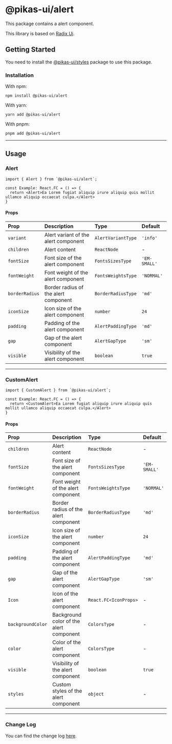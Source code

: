 # @pikas-ui/alert

This package contains a alert component.

This library is based on [Radix Ui](https://www.radix-ui.com/).

## Getting Started

You need to install the [@pikas-ui/styles](../styles/README.md) package to use this package.

### Installation

With npm:

```
npm install @pikas-ui/alert
```

With yarn:

```
yarn add @pikas-ui/alert
```

With pnpm:

```
pnpm add @pikas-ui/alert
```

---

## Usage

### Alert
```tsx
import { Alert } from `@pikas-ui/alert`;

const Example: React.FC = () => {
  return <Alert>Ea Lorem fugiat aliquip irure aliquip quis mollit ullamco aliquip occaecat culpa.</Alert>
}
```

#### Props

| Prop           | Description                          | Type               | Default      |
| :------------- | :----------------------------------- | :----------------- | :----------- |
| `variant`      | Alert variant of the alert component | `AlertVariantType` | `'info'`     |
| `children`     | Alert content                        | `ReactNode`        | -            |
| `fontSize`     | Font size of the alert component     | `FontsSizesType`   | `'EM-SMALL'` |
| `fontWeight`   | Font weight of the alert component   | `FontsWeightsType` | `'NORMAL'`   |
| `borderRadius` | Border radius of the alert component | `BorderRadiusType` | `'md'`       |
| `iconSize`     | Icon size of the alert component     | `number`           | `24`         |
| `padding`      | Padding of the alert component       | `AlertPaddingType` | `'md'`       |
| `gap`          | Gap of the alert component           | `AlertGapType`     | `'sm'`       |
| `visible`      | Visibility of the alert component    | `boolean`          | `true`       |

---

### CustomAlert
```tsx
import { CustomAlert } from `@pikas-ui/alert`;

const Example: React.FC = () => {
  return <CustomAlert>Ea Lorem fugiat aliquip irure aliquip quis mollit ullamco aliquip occaecat culpa.</Alert>
}
```

#### Props

| Prop              | Description                             | Type                  | Default      |
| :---------------- | :-------------------------------------- | :-------------------- | :----------- |
| `children`        | Alert content                           | `ReactNode`           | -            |
| `fontSize`        | Font size of the alert component        | `FontsSizesType`      | `'EM-SMALL'` |
| `fontWeight`      | Font weight of the alert component      | `FontsWeightsType`    | `'NORMAL'`   |
| `borderRadius`    | Border radius of the alert component    | `BorderRadiusType`    | `'md'`       |
| `iconSize`        | Icon size of the alert component        | `number`              | `24`         |
| `padding`         | Padding of the alert component          | `AlertPaddingType`    | `'md'`       |
| `gap`             | Gap of the alert component              | `AlertGapType`        | `'sm'`       |
| `Icon`            | Icon of the alert component             | `React.FC<IconProps>` | -            |
| `backgroundColor` | Background color of the alert component | `ColorsType`          | -            |
| `color`           | Color of the alert component            | `ColorsType`          | -            |
| `visible`         | Visibility of the alert component       | `boolean`             | `true`       |
| `styles`          | Custom styles of the alert component    | `object`              | -            |

---

### Change Log
You can find the change log [here](CHANGELOG.md).